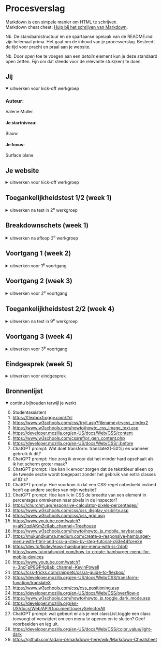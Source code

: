 # Procesverslag
Markdown is een simpele manier om HTML te schrijven.  
Markdown cheat cheet: [Hulp bij het schrijven van Markdown](https://github.com/adam-p/markdown-here/wiki/Markdown-Cheatsheet).

Nb. De standaardstructuur en de spartaanse opmaak van de README.md zijn helemaal prima. Het gaat om de inhoud van je procesverslag. Besteedt de tijd voor pracht en praal aan je website.

Nb. Door *open* toe te voegen aan een *details* element kun je deze standaard open zetten. Fijn om dat steeds voor de relevante stuk(ken) te doen.





## Jij

<details open>
  <summary>uitwerken voor kick-off werkgroep</summary>

  ### Auteur:
  Valérie Muller

  #### Je startniveau:
  Blauw

  #### Je focus:
  Surface plane
 
</detail>


## Je website

<details>
  <summary>uitwerken voor kick-off werkgroep</summary>

  ### Je opdracht:
  https://www.porsche.com/netherlands/nl/

  #### Screenshot(s) van de eerste pagina (small screen): 
  <img src="readme-images/detailpagina-taycan-volledig.png" width="375px" alt="Detailpagina van de Porsche Taycan (https://www.porsche.com/netherlands/nl/models/taycan/taycan-models/taycan-turbo-gt-wp/)">

  #### Screenshot(s) van de tweede pagina (small screen):
  <img src="readme-images/modellen-vergelijken-volledig.png" width="375px" alt="Pagina om Porsche modellen te vergelijken (https://www.porsche.com/netherlands/nl/models/?compare=Y1AFP1)">

</details>



## Toegankelijkheidstest 1/2 (week 1)

<details>
  <summary>uitwerken na test in 2<sup>e</sup> werkgroep</summary>

  ### Bevindingen
  Gebruik https://www.a11yproject.com/checklist/

  <!-- Lijst met je bevindingen die in de test naar voren kwamen: de website van Porsche voldoet niet volledig aan de A11Y Project Checklist
  - Er zijn enkele toegankelijkheidsmaatregelen aanwezig, zoals alternatieve teksten voor afbeeldingen en voldoende kleurcontrast
  - Hoewel sommige afbeeldingen alt-teksten hebben, is er geen uitgebreide beschrijving voor complexe visuele elementen zoals grafieken of diagrammen
  - Er ontbreken belangrijke elementen zoals correcte semantische HTML, toetsenbordnavigatie, en focusstaten voor interactieve elementen
  - Interactieve elementen zoals knoppen of links hebben dus geen duidelijke visuele focusstatus, waardoor toetsenbordnavigatie moeilijker wordt
  - De hiërarchie van koppen (zoals h1, h2, etc.) wordt niet altijd goed gebruikt, wat moeilijk is voor schermlezers en de navigatie belemmert
  - Gebruikers kunnen niet altijd controle uitoefenen op animaties of automatische inhoud, wat afleidend kan zijn voor bepaalde gebruikersgroepen​ -->

- **Duidelijke Taal**:
  De website gebruikt over het algemeen duidelijke taal, maar sommige technische termen en marketingtaal kunnen moeilijk te begrijpen zijn voor sommige gebruikers.

- **Alt-Attributen**:
  Niet alle afbeeldingen hebben alt-attributen. Dit moet worden toegevoegd om de toegankelijkheid te verbeteren.

- **Tekstalternatieven voor complexe afbeeldingen**:
  Complexe afbeeldingen zoals grafieken en kaarten missen tekstalternatieven. Dit is essentieel voor gebruikers die schermlezers gebruiken.

- **Zichtbare Focusstijl**:
  Interactieve elementen hebben een zichtbare focusstijl, wat goed is voor toetsenbordnavigatie.

- **Toetsenbordfocusvolgorde**:
  De focusvolgorde komt overeen met de visuele lay-out, wat de navigatie vergemakkelijkt.

- **Gebruik van Heading-Elementen**:
  Heading-elementen worden correct gebruikt om inhoud te introduceren, maar de volgorde kan soms verbeterd worden voor een logischer structuur.

- **Gebruik van Lijst-Elementen**:
  Lijst-elementen (`ol`, `ul`, `dl`) worden correct gebruikt voor lijstinhoud, wat de leesbaarheid verbetert.

- **Skip Link**:
  Er is geen zichtbare skip link aanwezig. Dit zou toegevoegd moeten worden om gebruikers snel naar de hoofdinhoud te laten springen.

- **Gebruik van `label`-Elementen**:
  Niet alle invoerelementen hebben een bijbehorend `label`-element. Dit moet worden gecorrigeerd om de toegankelijkheid te verbeteren.

- **Ondertiteling en Transcripties**:
  Video's hebben geen ondertiteling en audio heeft geen transcripties. Dit is cruciaal voor gebruikers met gehoorproblemen.

- **Contrast**:
  Het contrast voor tekst, iconen en randen van invoerelementen is over het algemeen goed, maar kan op sommige plaatsen verbeterd worden.

- **Responsive Design**:
  De site is goed te gebruiken op zowel desktop als mobiele apparaten, zonder horizontaal scrollen.

**Dit wil ik gaan proberen te verbeteren**
- Alt-attributen toevoegen aan alle afbeeldingen
- Tekstalternatieven voor complexe afbeeldingen
- Zichtbare skip link toevoegen
- Alle invoerelementen een bijbehorend `label`-element geven
- Contrast verbeteren waar nodig

</details>



## Breakdownschets (week 1)

<details>
  <summary>uitwerken na afloop 3<sup>e</sup> werkgroep</summary>

  ### de hele pagina (1): 
  Detailpagina van de Porsche Taycan
  - <img src="readme-images/schets-detail.JPG" width="375px" alt="breakdown van de detailpagina van de Porsche Taycan">

  ### de hele pagina (2): 
  Pagina om Porsche modellen te vergelijken
  - <img src="readme-images/schets-vergelijken.JPG" width="375px" alt="breakdown van de pagina om Porsche modellen te vergelijken">

  ### dynamisch deel (bijv menu): 
  Hamburgermenu
  - <img src="readme-images/schets-menu.JPG" width="375px" alt="breakdown van het hamburgermenu">

</details>


## Voortgang 1 (week 2)

<details>
  <summary>uitwerken voor 1<sup>e</sup> voortgang</summary>

  ### Stand van zaken
  Ik heb voor de eerste pagina alle HTML opgestelt en de basis van mijn CSS opgesteld.
  Mijn HTML is nog niet helemaal semantisch correct. Ik moet de HTML nog op gaan breken in sections, articles, etc.
  Ik vind het tot nu toe nog niet zo heel lastig, ik heb alleen wat moeite met het onderzoeken van de toegankelijkheid. 
  En het zelf gebruiken van bijvoorbeeld de screenreader.
  Ik heb helaas ook de breakdown schetsen veel te lang uitgesteld. 
  Daardoor kwam ik er pas tegen het einde van het blok achter hoe handig die schets zou zijn geweest aan het begin van het proces...
  Dan had ik denk ik mijn HTML veel eerder netjes kunnen opbreken in de juiste hoeveelheid sections etc.. 
  In plaats van dat ik achteraf nog heel veel heb moeten knippen en plakken en schuiven en bewerken omdat ik erg veel sections en classes en id's had.

  **Herkansing notitie**

  Aangezien ik mijn README niet heel erg up to date had gehouden tijdens het programmeren is het lastig om nog screenshots toe te voegen van hoe ver ik was op dit moment in het proces. Daarom heb ik mijn best gedaan om het in zoveel mogelijk detail uit te leggen.


  ### Agenda voor meeting
  samen met je groepje opstellen

  | student 1 (ik)      | student 2          | student 3    | student 4        |
  | ---            | ---                | ---          | ---              |
  | Dit hebben wij met ons groepje eigenlijk niet gedaan...  | en dit             | en ik dit    | en dan ik dat    |
  | en dat ook nog | dit als er tijd is | nog een punt | dit wil ik zeker |
  | ...            | ...                | ...          | ...              |


  ### Verslag van meeting

  - Sections beginnen met h2's (kopjes aanpassen in mijn HTML)
  - Sections mogen (probeer wel semantische HTML te gebruiken)
  - nth of child proberen te vermijden?
  - Is het echt een button of een link?

</details>





## Voortgang 2 (week 3)

<details>
  <summary>uitwerken voor 2<sup>e</sup> voortgang</summary>

  ### Stand van zaken
  Ik ben bang dat ik misschien toch een te moeilijke website heb gekozen


  ### Agenda voor meeting
  samen met je groepje opstellen

  | student 1      | student 2          | student 3    | student 4        |
  | ---            | ---                | ---          | ---              |
  | dit bespreken  | en dit             | en ik dit    | en dan ik dat    |
  | en dat ook nog | dit als er tijd is | nog een punt | dit wil ik zeker |
  | ...            | ...                | ...          | ...              |

  Vragen:
  1. Hoe kom ik aan het juiste font?
  2. Zijn mijn sections zo goed ingedeeld?
  3. Gebruik ik id's op de goede manier?

  ### Verslag van meeting
  hier na afloop snel de uitkomsten van de meeting vastleggen

  - "hoofd" sections classes geven
  - "onder" sections aanroepen met bijv nth of type/child --> dus wel nth of child gebruiken
  - section in section mag
  - class namen mogen vaker op een pagina genoemt worden,  id namen niet
  - dus bijv 2 afbeeldingen in 2 verschillende sections zijn hetzelfde gestijlt mag je ze dezelfde class naam geven

</details>





## Toegankelijkheidstest 2/2 (week 4)

<details>
  <summary>uitwerken na test in 9<sup>e</sup> werkgroep</summary>

  ### Bevindingen
  Lijst met je bevindingen die in de test naar voren kwamen (geef ook aan wat er verbeterd is):
  - Nog niet kunnen doen (01-10)

</details>





## Voortgang 3 (week 4)

<details>
  <summary>uitwerken voor 3<sup>e</sup> voortgang</summary>

  ### Stand van zaken
  hier dit ging goed & dit was lastig (neem ook screenshots op van delen van je website en code)


  ### Agenda voor meeting
  samen met je groepje opstellen

  | student 1      | student 2          | student 3    | student 4        |
  | ---            | ---                | ---          | ---              |
  | dit bespreken  | en dit             | en ik dit    | en dan ik dat    |
  | en dat ook nog | dit als er tijd is | nog een punt | dit wil ik zeker |
  | ...            | ...                | ...          | ...              |


  ### Verslag van meeting
  hier na afloop snel de uitkomsten van de meeting vastleggen

  - CSS style sheets samenvoegen
  - Wel een beetje responsief maken
  - Hoe ga ik mijn website verbeteren op gebied van toegankelijkheid?
  - Welke "surface plane" onderdelen ga ik toevoegen?
  - README bijwerken

</details>





## Eindgesprek (week 5)

<details>
  <summary>uitwerken voor eindgesprek</summary>

  ### Je uitkomst - karakteristiek screenshots:
  <img src="readme-images/dummy-plaatje.jpg" width="375px" alt="uitomst opdracht 1">


  ### Dit ging goed/Heb ik geleerd: 
  Korte omschrijving met plaatjes

  <img src="readme-images/dummy-plaatje.jpg" width="375px" alt="top">


  ### Dit was lastig/Is niet gelukt:
  Het surface plane onderdeel is niet gelukt. Ik heb de website niet per se meer toegankelijk gemaakt dan die al was.
  Ook veel dynamische onderdelen zijn niet gelukt om na te maken. Ik hoop dat dit bij de herkansing wel lukt.
  Ik weet eigenlijk nog steeds niet of ik het nou op de goede manier heb gedaan? Ik heb een beetje het gevoel dat ik zomaar wat heb gedaan en dat het deels per ongelijk gewoon gelukt is.

  <img src="readme-images/dummy-plaatje.jpg" width="375px" alt="bummer">

</details>





## Bronnenlijst

<details open>
  <summary>continu bijhouden terwijl je werkt</summary>

  0. Studentassistent
  1. https://flexboxfroggy.com/#nl
  2. https://www.w3schools.com/css/tryit.asp?filename=trycss_zindex2
  3. https://www.w3schools.com/howto/howto_css_image_text.asp
  4. https://developer.mozilla.org/en-US/docs/Web/CSS/content
  5. https://www.w3schools.com/cssref/pr_gen_content.php
  6. https://developer.mozilla.org/en-US/docs/Web/CSS/::before
  7. ChatGPT prompt: Wat doet transform: translateX(-50%) en wanneer gebruik ik dit?
  8. ChatGPT prompt: Hoe zorg ik ervoor dat het minder hard opschaalt als ik het scherm groter maak?
  9. ChatGPT prompt: Hoe kan ik ervoor zorgen dat de tekstkleur alleen op de tweede sectie wordt toegepast zonder het gebruik van extra classes of ID's?
  10. ChatGPT promtp: Hoe voorkom ik dat een CSS-regel onbedoeld invloed heeft op andere secties van mijn website?
  11. ChatGPT prompt: Hoe kan ik in CSS de breedte van een element in percentages omrekenen naar pixels in de Inspector?
  12. https://churchm.ag/responsive-calculator-pixels-percentages/
  13. https://www.w3schools.com/css/css_display_visibility.asp
  14. https://www.w3schools.com/css/css_grid.asp
  15. https://www.youtube.com/watch?v=aNDqzlAKmZc&ab_channel=Treehouse
  16. https://www.w3schools.com/howto/howto_js_mobile_navbar.asp
  17. https://mukundkumra.medium.com/create-a-responsive-hamburger-menu-with-html-and-css-a-step-by-step-tutorial-c63e44fcee2e
  18. https://dev.to/ljcdev/easy-hamburger-menu-with-js-2do0
  19. https://www.tutorialspoint.com/how-to-create-hamburger-menu-for-mobile-devices
  20. https://www.youtube.com/watch?v=3ncFpP8GP4g&ab_channel=KevinPowell
  21. https://css-tricks.com/snippets/css/a-guide-to-flexbox/
  22. https://developer.mozilla.org/en-US/docs/Web/CSS/transform-function/translateX
  23. https://www.w3schools.com/css/css_positioning.asp
  24. https://developer.mozilla.org/en-US/docs/Web/CSS/overflow-x
  25. https://www.w3schools.com/howto/howto_js_toggle_dark_mode.asp
  26. https://developer.mozilla.org/en-US/docs/Web/API/Document/querySelectorAll
  27. ChatGPT prompt: wat gebeurt er als je met classList.toggle een class toevoegt of verwijdert om een menu te openen en te sluiten? Geef voorbeelden en leg uit.
  28. https://developer.mozilla.org/en-US/docs/Web/CSS/color_value/light-dark  
  29. https://github.com/adam-p/markdown-here/wiki/Markdown-Cheatsheet


</details>